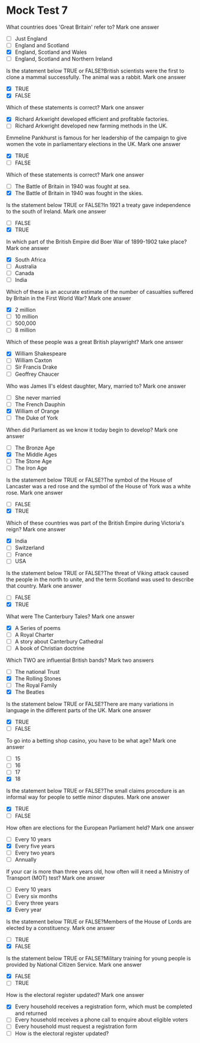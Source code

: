 # Mock Test 7

What countries does 'Great Britain' refer to?
Mark one answer

- [ ]  Just England
- [ ]  England and Scotland
- [x]  England, Scotland and Wales
- [ ]  England, Scotland and Northern Ireland

Is the statement below TRUE or FALSE?British scientists were the first to clone a mammal successfully. The animal was a rabbit.
Mark one answer

- [x]  TRUE
- [x]  FALSE

Which of these statements is correct?
Mark one answer

- [x]  Richard Arkwright developed efficient and profitable factories.
- [ ]  Richard Arkwright developed new farming methods in the UK.

Emmeline Pankhurst is famous for her leadership of the campaign to give women the vote in parliamentary elections in the UK.
Mark one answer

- [x]  TRUE
- [ ]  FALSE

Which of these statements is correct?
Mark one answer

- [ ]  The Battle of Britain in 1940 was fought at sea.
- [x]  The Battle of Britain in 1940 was fought in the skies.

Is the statement below TRUE or FALSE?In 1921 a treaty gave independence to the south of Ireland.
Mark one answer

- [ ]  FALSE
- [x]  TRUE

In which part of the British Empire did Boer War of 1899-1902 take place?
Mark one answer

- [x]  South Africa
- [ ]  Australia
- [ ]  Canada
- [ ]  India

Which of these is an accurate estimate of the number of casualties suffered by Britain in the First World War?
Mark one answer

- [x]  2 million
- [ ]  10 million
- [ ]  500,000
- [ ]  8 million

Which of these people was a great British playwright?
Mark one answer

- [x]  William Shakespeare
- [ ]  William Caxton
- [ ]  Sir Francis Drake
- [ ]  Geoffrey Chaucer

Who was James II's eldest daughter, Mary, married to?
Mark one answer

- [ ]  She never married
- [ ]  The French Dauphin
- [x]  William of Orange
- [ ]  The Duke of York

When did Parliament as we know it today begin to develop?
Mark one answer

- [ ]  The Bronze Age
- [x]  The Middle Ages
- [ ]  The Stone Age
- [ ]  The Iron Age

Is the statement below TRUE or FALSE?The symbol of the House of Lancaster was a red rose and the symbol of the House of York was a white rose.
Mark one answer

- [ ]  FALSE
- [x]  TRUE

Which of these countries was part of the British Empire during Victoria's reign?
Mark one answer

- [x]  India
- [ ]  Switzerland
- [ ]  France
- [ ]  USA

Is the statement below TRUE or FALSE?The threat of Viking attack caused the people in the north to unite, and the term Scotland was used to describe that country.
Mark one answer

- [ ]  FALSE
- [x]  TRUE

What were The Canterbury Tales?
Mark one answer

- [x]  A Series of poems
- [ ]  A Royal Charter
- [ ]  A story about Canterbury Cathedral
- [ ]  A book of Christian doctrine

Which TWO are influential British bands?
Mark two answers

- [ ]  The national Trust
- [x]  The Rolling Stones
- [ ]  The Royal Family
- [x]  The Beatles

Is the statement below TRUE or FALSE?There are many variations in language in the different parts of the UK.
Mark one answer

- [x]  TRUE
- [ ]  FALSE

To go into a betting shop casino, you have to be what age?
Mark one answer

- [ ]  15
- [ ]  16
- [ ]  17
- [x]  18

Is the statement below TRUE or FALSE?The small claims procedure is an informal way for people to settle minor disputes.
Mark one answer

- [x]  TRUE
- [ ]  FALSE

How often are elections for the European Parliament held?
Mark one answer

- [ ]  Every 10 years
- [x]  Every five years
- [ ]  Every two years
- [ ]  Annually

If your car is more than three years old, how often will it need a Ministry of Transport (MOT) test?
Mark one answer

- [ ]  Every 10 years
- [ ]  Every six months
- [ ]  Every three years
- [x]  Every year

Is the statement below TRUE or FALSE?Members of the House of Lords are elected by a constituency.
Mark one answer

- [ ]  TRUE
- [x]  FALSE

Is the statement below TRUE or FALSE?Military training for young people is provided by National Citizen Service.
Mark one answer

- [x]  FALSE
- [ ]  TRUE

How is the electoral register updated?
Mark one answer

- [x]  Every household receives a registration form, which must be completed and returned
- [ ]  Every household receives a phone call to enquire about eligible voters
- [ ]  Every household must request a registration form
- [ ]  How is the electoral register updated?
